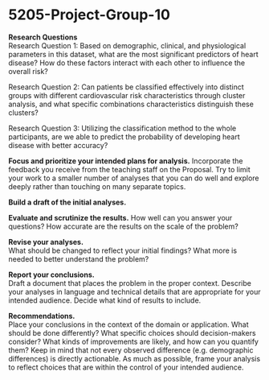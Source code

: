 # 5205-Project-Group-10

**Research Questions**  
Research Question 1:
Based on demographic, clinical, and physiological parameters in this dataset, what are the most significant predictors of heart disease? How do these factors interact with each other to influence the overall risk?

Research Question 2:
Can patients be classified effectively into distinct groups with different cardiovascular risk characteristics through cluster analysis, and what specific combinations characteristics distinguish these clusters?

Research Question 3:
Utilizing the classification method to the whole participants, are we able to predict the probability of developing heart disease with better accuracy?  

**Focus and prioritize your intended plans for analysis.** 
Incorporate the feedback you receive from the teaching staff on the Proposal.  Try to limit your work to a smaller number of analyses that you can do well and explore deeply rather than touching on many separate topics.

**Build a draft of the initial analyses.**  
  
**Evaluate and scrutinize the results.**
How well can you answer your questions?  How accurate are the results on the scale of the problem? 

**Revise your analyses.**   
What should be changed to reflect your initial findings? What more is needed to better understand the problem?

**Report your conclusions.**   
Draft a document that places the problem in the proper context. Describe your analyses in language and technical details that are appropriate for your intended audience. Decide what kind of results to include.

**Recommendations.**  
Place your conclusions in the context of the domain or application. What should be done differently? What specific choices should decision-makers consider? What kinds of improvements are likely, and how can you quantify them? Keep in mind that not every observed difference (e.g. demographic differences) is directly actionable. As much as possible, frame your analysis to reflect choices that are within the control of your intended audience.
